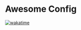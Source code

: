# Awesome Config
[![wakatime](https://wakatime.com/badge/user/6d74f3a7-541f-4a3e-a572-90dbf908b06b/project/1bebcfe5-d3c3-4b0b-ac51-baaa72f81ec4.svg)](https://wakatime.com/badge/user/6d74f3a7-541f-4a3e-a572-90dbf908b06b/project/1bebcfe5-d3c3-4b0b-ac51-baaa72f81ec4)
